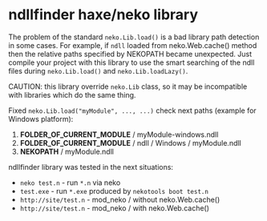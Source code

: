 ndllfinder haxe/neko library
============================

The problem of the standard `neko.Lib.load()` is a bad library path detection in some cases.
For example, if `ndll` loaded from neko.Web.cache() method then the relative paths specified by NEKOPATH became unexpected.
Just compile your project with this library to use the smart searching of the ndll files during `neko.Lib.load()` and `neko.Lib.loadLazy()`.

CAUTION: this library override `neko.Lib` class, so it may be incompatible with libraries which do the same thing.

Fixed `neko.Lib.load("myModule", ..., ...)` check next paths (example for Windows platform):

 1. **FOLDER_OF_CURRENT_MODULE** / myModule-windows.ndll
 2. **FOLDER_OF_CURRENT_MODULE** / ndll / Windows / myModule.ndll
 3. **NEKOPATH** / myModule.ndll

ndllfinder library was tested in the next situations:

 * `neko test.n` - run `*.n` via neko
 * `test.exe` - run `*.exe` produced by `nekotools boot test.n`
 * `http://site/test.n` - mod_neko / without neko.Web.cache()
 * `http://site/test.n` - mod_neko / with neko.Web.cache()
 